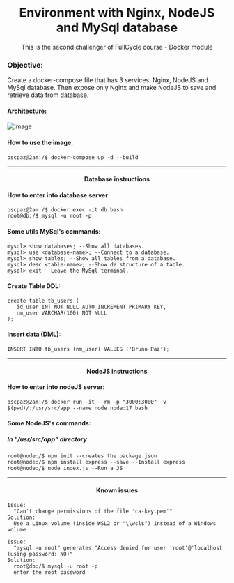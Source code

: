 <h1 align="center">Environment with Nginx, NodeJS and MySql database</h1>
<p align="center">This is the second challenger of FullCycle course - Docker module</p>

### Objective:
<p>Create a docker-compose file that has 3 services: Nginx, NodeJS and MySql database. Then expose only Nginx and make NodeJS to save and retrieve data from database.</p>

#### Architecture:

![image](https://user-images.githubusercontent.com/9732874/137987270-950606b2-85d4-41f2-9ec5-30c36ca5df35.png)

#### How to use the image:
```console
bscpaz@2am:/$ docker-compose up -d --build
```
<hr>
<h4 align="center">Database instructions</h4>

#### How to enter into database server:
```console
bscpaz@2am:/$ docker exec -it db bash
root@db:/$ mysql -u root -p
```
#### Some utils MySql's commands:
```console
mysql> show databases; --Show all databases.
mysql> use <database-name>; --Connect to a database.
mysql> show tables; --Show all tables from a database.
mysql> desc <table-name>; --Show de structure of a table. 
mysql> exit --Leave the MySql terminal.
```
#### Create Table DDL:
```console
create table tb_users (
   id_user INT NOT NULL AUTO_INCREMENT PRIMARY KEY,
   nm_user VARCHAR(100) NOT NULL
);
```

#### Insert data (DML):
```console
INSERT INTO tb_users (nm_user) VALUES ('Bruno Paz');
```
<hr>
<h4 align="center">NodeJS instructions</h4>

#### How to enter into nodeJS server:
```console
bscpaz@2am:/$ docker run -it --rm -p "3000:3000" -v $(pwd)/:/usr/src/app --name node node:17 bash
```

#### Some NodeJS's commands:
##### In "/usr/src/app" directory

```console
root@node:/$ npm init --creates the package.json
root@node:/$ npm install express --save --Install express
root@node:/$ node index.js --Run a JS
```
<hr>
<h4 align="center">Known issues</h4>

```
Issue: 
  "Can't change permissions of the file 'ca-key.pem'"
Solution: 
  Use a Linux volume (inside WSL2 or "\\wsl$") instead of a Windows volume
```
```
Issue: 
  "mysql -u root" generates "Access denied for user 'root'@'localhost' (using password: NO)"
Solution: 
  root@db:/$ mysql -u root -p
  enter the root password
```
